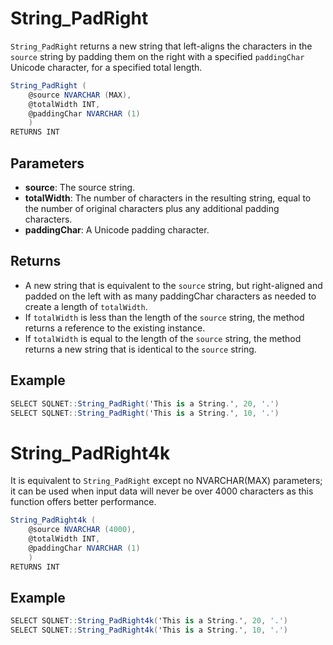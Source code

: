 # String_PadRight

`String_PadRight` returns a new string that left-aligns the characters in the `source` string by padding them on the right with a specified `paddingChar` Unicode character, for a specified total length.

```csharp
String_PadRight (
	@source NVARCHAR (MAX),
	@totalWidth INT, 
	@paddingChar NVARCHAR (1)
	)
RETURNS INT
```

## Parameters

  - **source**: The source string.
  - **totalWidth**: The number of characters in the resulting string, equal to the number of original characters plus any additional padding characters.
  - **paddingChar**: A Unicode padding character.

## Returns

 - A new string that is equivalent to the `source` string, but right-aligned and padded on the left with as many paddingChar characters as needed to create a length of `totalWidth`. 
 - If `totalWidth` is less than the length of the `source` string, the method returns a reference to the existing instance. 
 - If `totalWidth` is equal to the length of the `source` string, the method returns a new string that is identical to the `source` string.

## Example

```csharp
SELECT SQLNET::String_PadRight('This is a String.', 20, '.')
SELECT SQLNET::String_PadRight('This is a String.', 10, '.')
```

# String_PadRight4k

It is equivalent to `String_PadRight` except no NVARCHAR(MAX) parameters; it can be used when input data will never be over 4000 characters as this function offers better performance.

```csharp
String_PadRight4k (
	@source NVARCHAR (4000),
	@totalWidth INT, 
	@paddingChar NVARCHAR (1)
	)
RETURNS INT
```

## Example

```csharp
SELECT SQLNET::String_PadRight4k('This is a String.', 20, '.')
SELECT SQLNET::String_PadRight4k('This is a String.', 10, '.')
```